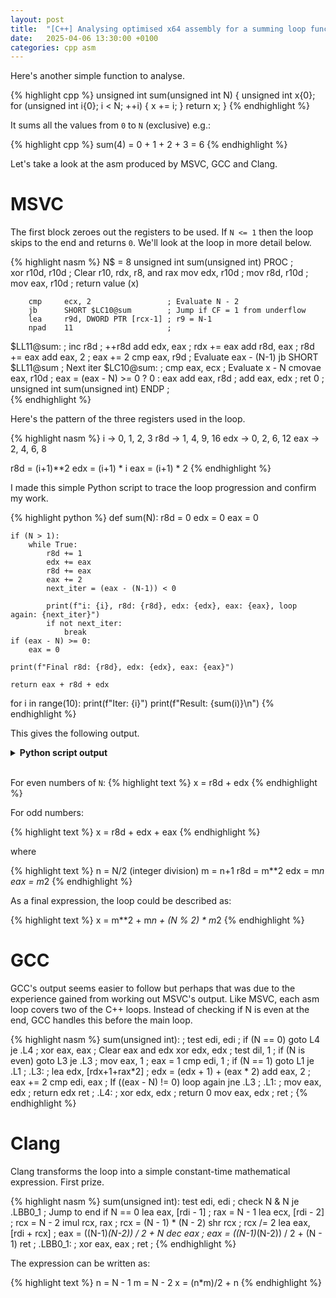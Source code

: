 ```yaml
---
layout: post
title:  "[C++] Analysing optimised x64 assembly for a summing loop function"
date:   2025-04-06 13:30:00 +0100
categories: cpp asm
---
```


Here's another simple function to analyse.

{% highlight cpp %}
unsigned int sum(unsigned int N) {
    unsigned int x{0};
    for (unsigned int i{0}; i < N; ++i) {
        x += i;
    }
    return x;
}
{% endhighlight %}

It sums all the values from `0` to `N` (exclusive) e.g.:

{% highlight cpp %}
sum(4) = 0 + 1 + 2 + 3 = 6
{% endhighlight %}

Let's take a look at the asm produced by MSVC, GCC and Clang.



# MSVC

The first block zeroes out the registers to be used.
If `N <= 1` then the loop skips to the end and returns `0`.
We'll look at the loop in more detail below.

{% highlight nasm %}
N$ = 8
unsigned int sum(unsigned int) PROC    ;   
        xor     r10d, r10d             ; Clear r10, rdx, r8, and rax
        mov     edx, r10d              ;
        mov     r8d, r10d              ; 
        mov     eax, r10d              ; return value (x)
        
        cmp     ecx, 2                 ; Evaluate N - 2
        jb      SHORT $LC10@sum        ; Jump if CF = 1 from underflow
        lea     r9d, DWORD PTR [rcx-1] ; r9 = N-1
        npad    11                     ; 
$LL11@sum:                             ;
        inc     r8d                    ; ++r8d
        add     edx, eax               ; rdx += eax
        add     r8d, eax               ; r8d += eax
        add     eax, 2                 ; eax += 2
        cmp     eax, r9d               ; Evaluate eax - (N-1)
        jb      SHORT $LL11@sum        ; Next iter
$LC10@sum:                             ;
        cmp     eax, ecx               ; Evaluate x - N
        cmovae  eax, r10d              ; eax = (eax - N) >= 0 ? 0 : eax
        add     eax, r8d               ; 
        add     eax, edx               ; 
        ret     0                      ;
unsigned int sum(unsigned int) ENDP    ;                         
{% endhighlight %}

Here's the pattern of the three registers used in the loop.

{% highlight nasm %}
i   -> 0, 1, 2, 3
r8d -> 1, 4, 9, 16
edx -> 0, 2, 6, 12
eax -> 2, 4, 6, 8

r8d = (i+1)**2
edx = (i+1) * i
eax = (i+1) * 2
{% endhighlight %}

I made this simple Python script to trace the loop progression and confirm my work.

{% highlight python %}
def sum(N):
    r8d = 0
    edx = 0
    eax = 0

    if (N > 1):
        while True:
            r8d += 1
            edx += eax
            r8d += eax
            eax += 2
            next_iter = (eax - (N-1)) < 0

            print(f"i: {i}, r8d: {r8d}, edx: {edx}, eax: {eax}, loop again: {next_iter}")
            if not next_iter:
                break
    if (eax - N) >= 0:
        eax = 0

    print(f"Final r8d: {r8d}, edx: {edx}, eax: {eax}")

    return eax + r8d + edx

for i in range(10):
    print(f"Iter: {i}")
    print(f"Result: {sum(i)}\n")
{% endhighlight %}

This gives the following output.

<details>
<summary>
<b>Python script output</b>
</summary>
{% highlight text %}
Iter: 0
Final r8d: 0, edx: 0, eax: 0
Result: 0

Iter: 1
Final r8d: 0, edx: 0, eax: 0
Result: 0

Iter: 2
i: 2, r8d: 1, edx: 0, eax: 2, loop again: False
Final r8d: 1, edx: 0, eax: 0
Result: 1

Iter: 3
i: 3, r8d: 1, edx: 0, eax: 2, loop again: False
Final r8d: 1, edx: 0, eax: 2
Result: 3

Iter: 4
i: 4, r8d: 1, edx: 0, eax: 2, loop again: True
i: 4, r8d: 4, edx: 2, eax: 4, loop again: False
Final r8d: 4, edx: 2, eax: 0
Result: 6

Iter: 5
i: 5, r8d: 1, edx: 0, eax: 2, loop again: True
i: 5, r8d: 4, edx: 2, eax: 4, loop again: False
Final r8d: 4, edx: 2, eax: 4
Result: 10

Iter: 6
i: 6, r8d: 1, edx: 0, eax: 2, loop again: True
i: 6, r8d: 4, edx: 2, eax: 4, loop again: True
i: 6, r8d: 9, edx: 6, eax: 6, loop again: False
Final r8d: 9, edx: 6, eax: 0
Result: 15

Iter: 7
i: 7, r8d: 1, edx: 0, eax: 2, loop again: True
i: 7, r8d: 4, edx: 2, eax: 4, loop again: True
i: 7, r8d: 9, edx: 6, eax: 6, loop again: False
Final r8d: 9, edx: 6, eax: 6
Result: 21

Iter: 8
i: 8, r8d: 1, edx: 0, eax: 2, loop again: True
i: 8, r8d: 4, edx: 2, eax: 4, loop again: True
i: 8, r8d: 9, edx: 6, eax: 6, loop again: True
i: 8, r8d: 16, edx: 12, eax: 8, loop again: False
Final r8d: 16, edx: 12, eax: 0
Result: 28

Iter: 9
i: 9, r8d: 1, edx: 0, eax: 2, loop again: True
i: 9, r8d: 4, edx: 2, eax: 4, loop again: True
i: 9, r8d: 9, edx: 6, eax: 6, loop again: True
i: 9, r8d: 16, edx: 12, eax: 8, loop again: False
Final r8d: 16, edx: 12, eax: 8
Result: 36
{% endhighlight %}
</details>
<br>

For even numbers of `N`:
{% highlight text %}
x = r8d + edx
{% endhighlight %}
 
For odd numbers:

{% highlight text %}
x = r8d + edx + eax
{% endhighlight %}

where

{% highlight text %}
n = N/2 (integer division)
m = n+1
r8d = m**2
edx = m*n
eax = m*2
{% endhighlight %}
 
As a final expression, the loop could be described as: 

{% highlight text %}
x = m**2 + m*n + (N % 2) * m*2
{% endhighlight %}

# GCC

GCC's output seems easier to follow but perhaps that was due to the experience gained from working out MSVC's output.
Like MSVC, each asm loop covers two of the C++ loops.
Instead of checking if N is even at the end, GCC handles this before the main loop.

{% highlight nasm %}
sum(unsigned int):                 ;
        test    edi, edi           ; if (N == 0) goto L4
        je      .L4                ; 
        xor     eax, eax           ; Clear eax and edx
        xor     edx, edx           ;
        test    dil, 1             ; if (N is even) goto L3
        je      .L3                ; 
        mov     eax, 1             ; eax = 1
        cmp     edi, 1             ; if (N == 1) goto L1
        je      .L1                ; 
.L3:                               ;
        lea     edx, [rdx+1+rax*2] ; edx = (edx + 1) + (eax * 2)
        add     eax, 2             ; eax += 2
        cmp     edi, eax           ; If ((eax - N) != 0) loop again
        jne     .L3                ; 
.L1:                               ;
        mov     eax, edx           ; return edx
        ret                        ; 
.L4:                               ; 
        xor     edx, edx           ; return 0
        mov     eax, edx           ;
        ret                        ;
{% endhighlight %}

# Clang

Clang transforms the loop into a simple constant-time mathematical expression.
First prize.

{% highlight nasm %}
sum(unsigned int):
        test    edi, edi                ; check N & N
        je      .LBB0_1                 ; Jump to end if N == 0
        lea     eax, [rdi - 1]          ; rax = N - 1 
        lea     ecx, [rdi - 2]          ; rcx = N - 2 
        imul    rcx, rax                ; rcx = (N - 1) * (N - 2)
        shr     rcx                     ; rcx /= 2
        lea     eax, [rdi + rcx]        ; eax = ((N-1)*(N-2)) / 2 + N
        dec     eax                     ; eax = ((N-1)*(N-2)) / 2 + (N - 1)
        ret                             ; 
.LBB0_1:                                ;
        xor     eax, eax                ;
        ret                             ;
{% endhighlight %}

The expression can be written as:

{% highlight text %}
n = N - 1
m = N - 2
x = (n*m)/2 + n
{% endhighlight %}